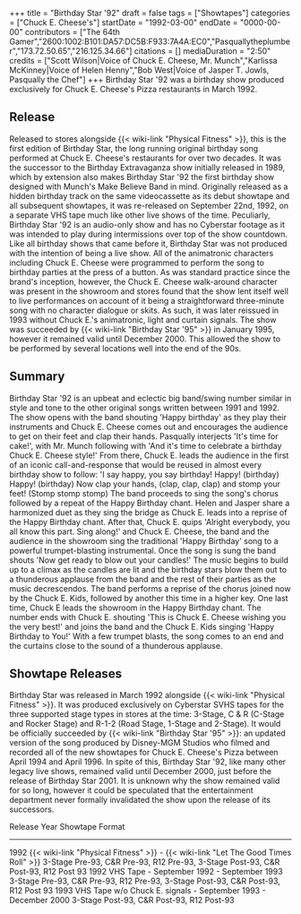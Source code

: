 +++
title = "Birthday Star '92"
draft = false
tags = ["Showtapes"]
categories = ["Chuck E. Cheese's"]
startDate = "1992-03-00"
endDate = "0000-00-00"
contributors = ["The 64th Gamer","2600:1002:B101:DA57:DC5B:F933:7A4A:EC0","Pasquallytheplumber","173.72.50.65","216.125.34.66"]
citations = []
mediaDuration = "2:50"
credits = ["Scott Wilson|Voice of Chuck E. Cheese, Mr. Munch","Karlissa McKinney|Voice of Helen Henny","Bob West|Voice of Jasper T. Jowls, Pasqually the Chef"]
+++
Birthday Star '92 was a birthday show produced exclusively for Chuck E. Cheese's Pizza restaurants in March 1992.

## Release

Released to stores alongside {{< wiki-link "Physical Fitness" >}}, this is the first edition of Birthday Star, the long running original birthday song performed at Chuck E. Cheese's restaurants for over two decades. It was the successor to the Birthday Extravaganza show initially released in 1989, which by extension also makes Birthday Star '92 the first birthday show designed with Munch's Make Believe Band in mind.
Originally released as a hidden birthday track on the same videocassette as its debut showtape and all subsequent showtapes, it was re-released on September 22nd, 1992, on a separate VHS tape much like other live shows of the time. Peculiarly, Birthday Star '92 is an audio-only show and has no Cyberstar footage as it was intended to play during intermissions over top of the show countdown.
Like all birthday shows that came before it, Birthday Star was not produced with the intention of being a live show. All of the animatronic characters including Chuck E. Cheese were programmed to perform the song to birthday parties at the press of a button. As was standard practice since the brand's inception, however, the Chuck E. Cheese walk-around character was present in the showroom and stores found that the show lent itself well to live performances on account of it being a straightforward three-minute song with no character dialogue or skits.
As such, it was later reissued in 1993 without Chuck E.'s animatronic, light and curtain signals. The show was succeeded by {{< wiki-link "Birthday Star '95" >}} in January 1995, however it remained valid until December 2000. This allowed the show to be performed by several locations well into the end of the 90s.

## Summary

Birthday Star '92 is an upbeat and eclectic big band/swing number similar in style and tone to the other original songs written between 1991 and 1992. The show opens with the band shouting 'Happy birthday' as they play their instruments and Chuck E. Cheese comes out and encourages the audience to get on their feet and clap their hands. Pasqually interjects 'It's time for cake!', with Mr. Munch following with 'And it's time to celebrate a birthday Chuck E. Cheese style!'
From there, Chuck E. leads the audience in the first of an iconic call-and-response that would be reused in almost every birthday show to follow: 'I say happy, you say birthday! Happy! (birthday) Happy! (birthday) Now clap your hands, (clap, clap, clap) and stomp your feet! (Stomp stomp stomp) The band proceeds to sing the song's chorus followed by a repeat of the Happy Birthday chant. Helen and Jasper share a harmonized duet as they sing the bridge as Chuck E. leads into a reprise of the Happy Birthday chant. After that, Chuck E. quips 'Alright everybody, you all know this part. Sing along!' and Chuck E. Cheese, the band and the audience in the showroom sing the traditional 'Happy Birthday' song to a powerful trumpet-blasting instrumental.
Once the song is sung the band shouts 'Now get ready to blow out your candles!' The music begins to build up to a climax as the candles are lit and the birthday stars blow them out to a thunderous applause from the band and the rest of their parties as the music decrescendos. The band performs a reprise of the chorus joined now by the Chuck E. Kids, followed by another this time in a higher key. One last time, Chuck E leads the showroom in the Happy Birthday chant. The number ends with Chuck E. shouting 'This is Chuck E. Cheese wishing you the very best!' and joins the band and the Chuck E. Kids singing 'Happy Birthday to You!' With a few trumpet blasts, the song comes to an end and the curtains close to the sound of a thunderous applause.

## Showtape Releases

Birthday Star was released in March 1992 alongside {{< wiki-link "Physical Fitness" >}}. It was produced exclusively on Cyberstar SVHS tapes for the three supported stage types in stores at the time: 3-Stage, C & R (C-Stage and Rocker Stage) and R-1-2 (Road Stage, 1-Stage and 2-Stage). It would be officially succeeded by {{< wiki-link "Birthday Star '95" >}}: an updated version of the song produced by Disney-MGM Studios who filmed and recorded all of the new showtapes for Chuck E. Cheese's Pizza between April 1994 and April 1996. In spite of this, Birthday Star '92, like many other legacy live shows, remained valid until December 2000, just before the release of Birthday Star 2001. It is unknown why the show remained valid for so long, however it could be speculated that the entertainment department never formally invalidated the show upon the release of its successors.

  Release Year   Showtape                                                                                     Format
  -------------- -------------------------------------------------------------------------------------------- -----------------------------------------------------------------------------------
  1992           {{< wiki-link "Physical Fitness" >}} - {{< wiki-link "Let The Good Times Roll" >}}   3-Stage Pre-93, C&R Pre-93, R12 Pre-93, 3-Stage Post-93, C&R Post-93, R12 Post 93
  1992           VHS Tape - September 1992 - September 1993                                                   3-Stage Pre-93, C&R Pre-93, R12 Pre-93, 3-Stage Post-93, C&R Post-93, R12 Post 93
  1993           VHS Tape w/o Chuck E. signals - September 1993 - December 2000                               3-Stage Post-93, C&R Post-93, R12 Post-93
